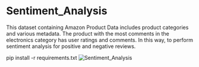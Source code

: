 # Sentiment_Analysis

This dataset containing Amazon Product Data includes product categories and various metadata. The product with the most comments in the electronics category has user ratings and comments. In this way, to perform sentiment analysis for positive and negative reviews.

pip install -r requirements.txt
![Sentiment_Analysis](https://github.com/shobana2000/Sentiment_Analysis/assets/48212587/81a96a23-14f3-4296-b138-5c846d3f696c)

